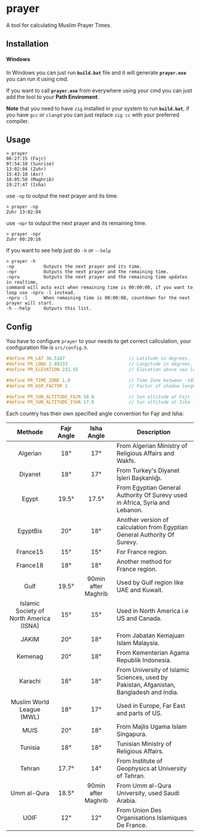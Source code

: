 # prayer
A tool for calculating Muslim Prayer Times.

Installation
-
#### Windows
In Windows you can just run **`build.bat`** file and it will generate **`prayer.exe`** you can run it using cmd.

If you want to call **`prayer.exe`** from everywhere using your cmd you can just add the tool to your **Path Enviroment**.

**Note** that you need to have `zig` installed in your system to run **`build.bat`**, if you have `gcc` or `clangd` you can just replace `zig cc` with your preferred compiler.

Usage
-
```
> prayer
06:27:15 (Fajr)
07:54:18 (Sunrise)
13:02:04 (Zuhr)
15:43:10 (Asr)
18:05:50 (Maghrib)
19:27:47 (Isha)
```
use `-np` to output the next prayer and its time.
```
> prayer -np
Zuhr 13:02:04
```
use `-npr` to output the next prayer and its remaining time.
```
> prayer -npr
Zuhr 00:20:16
```

If you want to see help just do `-h` or `--help`
```
> prayer -h
-np           Outputs the next prayer and its time.
-npr          Outputs the next prayer and the remaining time.
-npru         Outputs the next prayer and the remaining time updates in realtime, 
command will auto exit when remaining time is 00:00:00, if you want to loop use -npru -l instead.
-npru -l      When remaining time is 00:00:00, countdown for the next prayer will start.
-h --help     Outputs this list.
```

Config
-
You have to configure `prayer` to your needs to get correct callculation, your configuration file is `src/config.h`.


```C
#define PR_LAT 36.5167                        // Latitude in degrees.
#define PR_LONG 2.88333                       // Longitude in degrees.
#define PR_ELEVATION 232.55                   // Elevation above sea level in meters.

#define PR_TIME_ZONE 1.0                      // Time Zone between -14UTC to +12UTC.
#define PR_ASR_FACTOR 1                       // Factor of shadow lenght at Asr (Shafii = 1, Hanafi = 2).

#define PR_SUN_ALTITUDE_FAJR 18.0             // Sun altitude at Fajr (Fajr angle) in degrees.
#define PR_SUN_ALTITUDE_ISHA 17.0             // Sun altitude at Isha (Isha angle) in degrees. In case of Umm al-Qura and Gulf just use 90.0 and it will calculate Isha as Maghrib + 1h30min.
```

Each country has their own specified angle convention for Fajr and Isha:

| Methode | Fajr Angle | Isha Angle | Description |
| :---: | :---: | :---: | --- |
| Algerian | 18° | 17° | From Algerian Ministry of Religious Affairs and Wakfs. |
| Diyanet | 18° | 17° | From Turkey's Diyanet İşleri Başkanlığı. |
| Egypt | 19.5° | 17.5° | From Egyptian General Authority Of Surevy used in Africa, Syria and Lebanon. |
| EgyptBis | 20° | 18° | Another version of calculation from Egyptian General Authority Of Surevy. |
| France15 | 15° | 15° | For France region. |
| France18 | 18° | 18° | Another method for France region. |
| Gulf | 19.5° | 90min after Maghrib | Used by Gulf region like UAE and Kuwait. |
| Islamic Society of North America (ISNA) | 15° | 15° | Used in North America i.e US and Canada. |
| JAKIM | 20° | 18° | From Jabatan Kemajuan Islam Malaysia. |
| Kemenag | 20° | 18° | From Kementerian Agama Republik Indonesia. |
| Karachi | 18° | 18° | From University of Islamic Sciences, used by Pakistan, Afganistan, Bangladesh and India. |
| Muslim World League (MWL) | 18° | 17° | Used in Europe, Far East and parts of US. |
| MUIS | 20° | 18° | From Majlis Ugama Islam Singapura. |
| Tunisia | 18° | 18° | Tunisian Ministry of Religious Affairs. |
| Tehran | 17.7° | 14° | From Institute of Geophysics at University of Tehran. |
| Umm al-Qura | 18.5° | 90min after Maghrib | From Umm al-Qura University, used Saudi Arabia. |
| UOIF | 12° | 12° | From Union Des Organisations Islamiques De France. |
